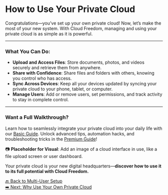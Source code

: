 # How to Use Your Private Cloud

Congratulations—you’ve set up your own private cloud! Now, let’s make the most of your new system. With Cloud Freedom, managing and using your private cloud is as simple as it is powerful.

---

### What You Can Do:

- **Upload and Access Files**: Store documents, photos, and videos securely and retrieve them from anywhere.
- **Share with Confidence**: Share files and folders with others, knowing you control who has access.
- **Sync Across Devices**: Keep all your devices updated by syncing your private cloud to your phone, tablet, or computer.
- **Manage Users**: Add or remove users, set permissions, and track activity to stay in complete control.

---

### Want a Full Walkthrough?  
Learn how to seamlessly integrate your private cloud into your daily life with our [Basic Guide](#). Unlock advanced tips, automation hacks, and troubleshooting tricks in the [Premium Guide](#)!

📷 **Placeholder for Visual**: Add an image of a cloud interface in use, like a file upload screen or user dashboard.

Your private cloud is your new digital headquarters—**discover how to use it to its full potential with Cloud Freedom.**

[🔙 Back to Multi-User Setup](multi-user-setup.md)  
[➡️ Next: Why Use Your Own Private Cloud](why-use-your-own-cloud.md)
